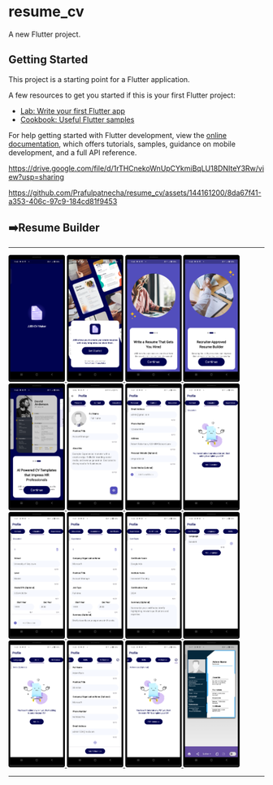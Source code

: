 # resume_cv

A new Flutter project.

## Getting Started

This project is a starting point for a Flutter application.

A few resources to get you started if this is your first Flutter project:

- [Lab: Write your first Flutter app](https://docs.flutter.dev/get-started/codelab)
- [Cookbook: Useful Flutter samples](https://docs.flutter.dev/cookbook)

For help getting started with Flutter development, view the
[online documentation](https://docs.flutter.dev/), which offers tutorials,
samples, guidance on mobile development, and a full API reference.

https://drive.google.com/file/d/1rTHCnekoWnUpCYkmiBqLU18DNIteY3Rw/view?usp=sharing


https://github.com/Prafulpatnecha/resume_cv/assets/144161200/8da67f41-a353-406c-97c9-184cd81f9453



<h2>➡️Resume Builder </h2>
<hr>
<p>
<a href ="">
<img src="https://github.com/Prafulpatnecha/resume_cv/blob/master/Screenshot1.png" width="22%" Height="35%">
<img src="https://github.com/Prafulpatnecha/resume_cv/blob/master/Screenshot_2.png" width="22%" Height="35%">
<img src="https://github.com/Prafulpatnecha/resume_cv/blob/master/Screenshot_3.png" width="22%" Height="35%">
<img src="https://github.com/Prafulpatnecha/resume_cv/blob/master/Screenshot_4.png" width="22%" Height="35%">
<img src="https://github.com/Prafulpatnecha/resume_cv/blob/master/Screenshot_5.png" width="22%" Height="35%">
<img src="https://github.com/Prafulpatnecha/resume_cv/blob/master/Screenshot_11.png" width="22%" Height="35%">
<img src="https://github.com/Prafulpatnecha/resume_cv/blob/master/Screenshot_20240524_112131.png" width="22%" Height="35%">
<img src="https://github.com/Prafulpatnecha/resume_cv/blob/master/Screenshot_20240524_112141.png" width="22%" Height="35%">
<img src="https://github.com/Prafulpatnecha/resume_cv/blob/master/Screenshot_20240524_112154.png" width="22%" Height="35%">
<img src="https://github.com/Prafulpatnecha/resume_cv/blob/master/Screenshot_20240524_112204.png" width="22%" Height="35%">
<img src="https://github.com/Prafulpatnecha/resume_cv/blob/master/Screenshot_20240524_112211.png" width="22%" Height="35%">
<img src="https://github.com/Prafulpatnecha/resume_cv/blob/master/Screenshot_20240524_112219.png" width="22%" Height="35%">
<img src="https://github.com/Prafulpatnecha/resume_cv/blob/master/Screenshot_20240524_112224.png" width="22%" Height="35%">
<img src="https://github.com/Prafulpatnecha/resume_cv/blob/master/Screenshot_20240524_112236.png" width="22%" Height="35%">
<img src="https://github.com/Prafulpatnecha/resume_cv/blob/master/Screenshot_20240524_112242.png" width="22%" Height="35%">
<img src="https://github.com/Prafulpatnecha/resume_cv/blob/master/Screenshot_6.png" width="22%" Height="35%">
</a>
</p>
<hr>
